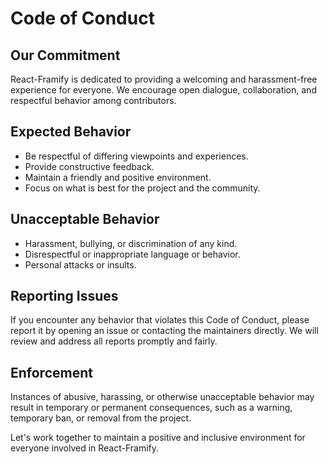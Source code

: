 # Code of Conduct

## Our Commitment

React-Framify is dedicated to providing a welcoming and harassment-free experience for everyone. We encourage open dialogue, collaboration, and respectful behavior among contributors.

## Expected Behavior

- Be respectful of differing viewpoints and experiences.
- Provide constructive feedback.
- Maintain a friendly and positive environment.
- Focus on what is best for the project and the community.

## Unacceptable Behavior

- Harassment, bullying, or discrimination of any kind.
- Disrespectful or inappropriate language or behavior.
- Personal attacks or insults.

## Reporting Issues

If you encounter any behavior that violates this Code of Conduct, please report it by opening an issue or contacting the maintainers directly. We will review and address all reports promptly and fairly.

## Enforcement

Instances of abusive, harassing, or otherwise unacceptable behavior may result in temporary or permanent consequences, such as a warning, temporary ban, or removal from the project.

Let's work together to maintain a positive and inclusive environment for everyone involved in React-Framify.